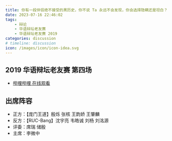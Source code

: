 ```yaml
---
title: 你有一段伴侣绝不接受的黑历史，你不说 Ta 永远不会发现，你会选择隐瞒还是坦白？
date: 2023-07-16 22:46:02
tags:
    - 辩论
    - 华语辩坛老友赛
    - 华语辩坛老友赛 2019
categories: discussion
# timeline: discussion
icon: /images/icon/icon-idea.svg
---
```


## 2019 华语辩坛老友赛 第四场

- [哔哩哔哩 在线观看](https://www.bilibili.com/video/BV1F7411g7dx/?p=4&share_source=copy_web&vd_source=6d4041a4fd3bf133e5d1d2af49c8e381)

## 出席阵容

- 正方：【庞门王道】殷烁 张核 王韵娇 王肇麟
- 反方：【RUC-Bang】沈宇亮 韦皓诚 刘杨 刘洺源
- 评委：席瑞 储殷
- 主席：李微中
